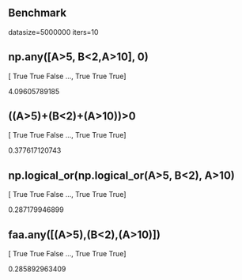 Benchmark
---


datasize=5000000
iters=10


np.any([A>5, B<2,A>10], 0)
---

[ True  True False ...,  True  True  True]

4.09605789185


((A>5)+(B<2)+(A>10))>0
---

[ True  True False ...,  True  True  True]

0.377617120743



np.logical_or(np.logical_or(A>5, B<2), A>10)
---

[ True  True False ...,  True  True  True]

0.287179946899



faa.any([(A>5),(B<2),(A>10)])
---

[ True  True False ...,  True  True  True]

0.285892963409


